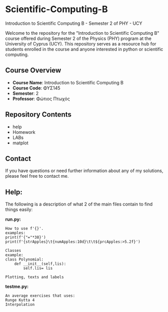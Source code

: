# Scientific-Computing-B
Introduction to Scientific Computing B - Semester 2 of PHY - UCY

Welcome to the repository for the "Introduction to Scientific Computing B" course offered during Semester 2 of the Physics (PHY) program at the University of Cyprus (UCY). This repository serves as a resource hub for students enrolled in the course and anyone interested in python or scientific computing.

## Course Overview

- **Course Name**: Introduction to Scientific Computing B
- **Course Code**: ΦΥΣ145
- **Semester**: 2
- **Professor**: Φώτιος Πτωχός

## Repository Contents

- help
- Homework 
- LABs
- matplot

## Contact

If you have questions or need further information about any of my solutions, please feel free to contact me.

## Help:

The following is a description of what 2 of the main files contain to find things easily:

**run.py:**
~~~
How to use f'{}'.
examples:
print(f'{"="*38}')
print(f'{strApples}\t{numApples:10d}\t\t${prcApples:>5.2f}')

Classes
example:
class Polynomial:
    def __init__(self,lis):
        self.lis= lis

Plotting, texts and labels
~~~

**testme.py:**
~~~
An average exercises that uses:
Runge Kutta 4
Interpolation
~~~

